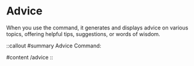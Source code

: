 # Advice

When you use the command, it generates and displays advice on various topics, offering helpful tips, suggestions, or words of wisdom.

::callout
#summary
Advice Command:

#content
/advice
::